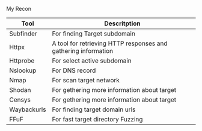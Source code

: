My Recon  

| Tool | Descritption |
|--------|------|
| Subfinder | For finding Target subdomain |
| Httpx | A tool for retrieving HTTP responses and gathering information |
| Httprobe | For select active subdomain |
| Nslookup | For DNS record |
| Nmap | For scan target network |
| Shodan | For gethering more information about target |
| Censys | For gethering more information about target |
| Waybackurls | For finding target domain urls |
| FFuF | For fast target directory Fuzzing |

